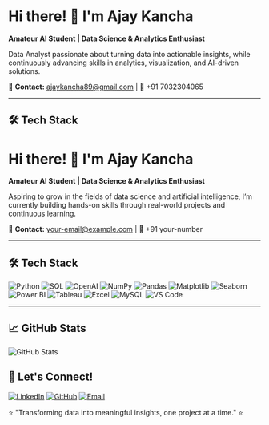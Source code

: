 # Hi there! 👋 I'm Ajay Kancha  
**Amateur AI Student | Data Science & Analytics Enthusiast**  

Data Analyst passionate about turning data into actionable insights, while continuously advancing skills in analytics, visualization, and AI-driven solutions. 

📧 **Contact:** ajaykancha89@gmail.com | 📱 +91 7032304065 

---

## 🛠️ Tech Stack  

# Hi there! 👋 I'm Ajay Kancha  
**Amateur AI Student | Data Science & Analytics Enthusiast**  

Aspiring to grow in the fields of data science and artificial intelligence, I’m currently building hands-on skills through real-world projects and continuous learning.  

📧 **Contact:** your-email@example.com | 📱 +91 your-number  

---

## 🛠️ Tech Stack  

![Python](https://img.shields.io/badge/Python-3776AB?style=for-the-badge&logo=python&logoColor=white)
![SQL](https://img.shields.io/badge/SQL-025E8C?style=for-the-badge&logo=postgresql&logoColor=white)
![OpenAI](https://img.shields.io/badge/OpenAI-412991?style=for-the-badge&logo=openai&logoColor=white)
![NumPy](https://img.shields.io/badge/Numpy-013243?style=for-the-badge&logo=numpy&logoColor=white)
![Pandas](https://img.shields.io/badge/Pandas-150458?style=for-the-badge&logo=pandas&logoColor=white)
![Matplotlib](https://img.shields.io/badge/Matplotlib-007ACC?style=for-the-badge)
![Seaborn](https://img.shields.io/badge/Seaborn-2E8B57?style=for-the-badge)
![Power BI](https://img.shields.io/badge/Power%20BI-F2C811?style=for-the-badge&logo=powerbi&logoColor=black)
![Tableau](https://img.shields.io/badge/Tableau-E97627?style=for-the-badge&logo=tableau&logoColor=white)
![Excel](https://img.shields.io/badge/Excel-217346?style=for-the-badge&logo=microsoft-excel&logoColor=white)
![MySQL](https://img.shields.io/badge/MySQL-4479A1?style=for-the-badge&logo=mysql&logoColor=white)
![VS Code](https://img.shields.io/badge/VS%20Code-007ACC?style=for-the-badge&logo=visualstudiocode&logoColor=white)

---

## 📈 GitHub Stats  

![GitHub Stats](https://github-readme-stats.vercel.app/api?username=AjayKancha&show_icons=true&theme=radical)  

## 🤝 Let's Connect!

[![LinkedIn](https://img.shields.io/badge/LinkedIn-0A66C2?style=for-the-badge&logo=linkedin&logoColor=white)](https://www.linkedin.com/in/ajay-kanche-731817216/)
[![GitHub](https://img.shields.io/badge/GitHub-181717?style=for-the-badge&logo=github&logoColor=white)](https://github.com/AjayKancha)
[![Email](https://img.shields.io/badge/Email-D14836?style=for-the-badge&logo=gmail&logoColor=white)](mailto:ajaykancha89@gmail.com)


⭐ "Transforming data into meaningful insights, one project at a time." ⭐










<!--
**ajaykancha/AjayKancha** is a ✨ _special_ ✨ repository because its `README.md` (this file) appears on your GitHub profile.

Here are some ideas to get you started:

- 🔭 I’m currently working on ...
- 🌱 I’m currently learning ...
- 👯 I’m looking to collaborate on ...
- 🤔 I’m looking for help with ...
- 💬 Ask me about ...
- 📫 How to reach me: ...
- 😄 Pronouns: ...
- ⚡ Fun fact: ...
-->
